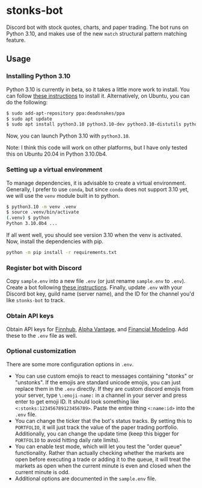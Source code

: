 # stonks-bot
Discord bot with stock quotes, charts, and paper trading. The bot runs on Python 3.10, and makes use of the new `match` structural pattern matching feature.

## Usage

### Installing Python 3.10
Python 3.10 is currently in beta, so it takes a little more work to install. You can follow [these instructions](https://www.python.org/downloads/release/python-3100b4/) to install it. Alternatively, on Ubuntu, you can do the following:

```bash
$ sudo add-apt-repository ppa:deadsnakes/ppa
$ sudo apt update
$ sudo apt install python3.10 python3.10-dev python3.10-distutils python3.10-distutils
```

Now, you can launch Python 3.10 with `python3.10`.

Note: I think this code will work on other platforms, but I have only tested this on Ubuntu 20.04 in Python 3.10.0b4.

### Setting up a virtual environment
To manage dependencies, it is advisable to create a virtual environment. Generally, I prefer to use `conda`, but since `conda` does not support 3.10 yet, we will use the `venv` module built in to python.

```bash
$ python3.10 -m venv .venv
$ source .venv/bin/activate
(.venv) $ python
Python 3.10.0b4 ...
```

If all went well, you should see version 3.10 when the venv is activated. Now, install the dependencies with pip.

```bash
python -m pip install -r requirements.txt
```

### Register bot with Discord
Copy `sample.env` into a new file `.env` (or just rename `sample.env` to `.env`). Create a bot following [these instructions](https://discordpy.readthedocs.io/en/stable/discord.html#discord-intro). Finally, update `.env` with your Discord bot key, guild name (server name), and the ID for the channel you'd like `stonks-bot` to track.


### Obtain API keys
Obtain API keys for [Finnhub](https://finnhub.io), [Alpha Vantage](https://www.alphavantage.co/), and [Financial Modeling](https://financialmodelingprep.com/developer/docs). Add these to the `.env` file as well.

### Optional customization
There are some more configuration options in `.env`. 
* You can use custom emojis to react to messages containing "stonks" or "unstonks". If the emojis are standard unicode emojis, you can just replace them in the `.env` directly. If they are custom discord emojis from your server, type `\:emoji-name:` in a channel in your server and press enter to get emoji ID. It should look something like `<:stonks:123456789123456789>`. Paste the entire thing `<:name:id>` into the `.env` file. 
* You can change the ticker that the bot's status tracks. By setting this to `PORTFOLIO`, it will just track the value of the paper trading portfolio. Additionally, you can change the update time (keep this bigger for `PORTFOLIO` to avoid hitting daily rate limits).
* You can enable test mode, which will let you test the "order queue" functionality. Rather than actually checking whether the markets are open before executing a trade or adding it to the queue, it will treat the markets as open when the current minute is even and closed when the current minute is odd.
* Additional options are documented in the `sample.env` file. 